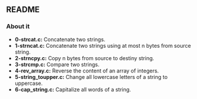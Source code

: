 ## README

### About it

- **0-strcat.c:** Concatenate two strings.
- **1-strncat.c:** Concatenate two strings using at most n bytes from source string.
- **2-strncpy.c:** Copy n bytes from source to destiny string.
- **3-strcmp.c:** Compare two strings.
- **4-rev_array.c:** Reverse the content of an array of integers.
- **5-string_toupper.c:** Change all lowercase letters of a string to uppercase.
- **6-cap_string.c:** Capitalize all words of a string.